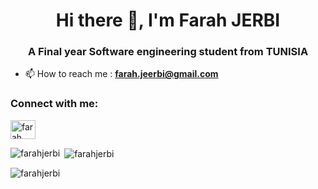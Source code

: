 <h1 align="center">Hi there 👋, I'm Farah JERBI</h1>
<h3 align="center">A Final year Software engineering student from TUNISIA</h3>

- 📫 How to reach me :  **farah.jeerbi@gmail.com**

<h3 align="left">Connect with me:</h3>
<p align="left">
<a href="https://linkedin.com/in/farahjerbi" target="blank"><img align="center" src="https://raw.githubusercontent.com/rahuldkjain/github-profile-readme-generator/master/src/images/icons/Social/linked-in-alt.svg" alt="farah jerbi" height="30" width="40" /></a>

<p><img align="left" src="https://github-readme-stats.vercel.app/api/top-langs?username=farahjerbi&show_icons=true&locale=en&layout=compact" alt="farahjerbi" /></p>

<p>&nbsp;<img align="center" src="https://github-readme-stats.vercel.app/api?username=farahjerbi&show_icons=true&locale=en" alt="farahjerbi" /></p>

<p><img align="center" src="https://github-readme-streak-stats.herokuapp.com/?user=farahjerbi&" alt="farahjerbi" /></p>

<!--
**farahjerbi/farahjerbi** is a ✨ _special_ ✨ repository because its `README.md` (this file) appears on your GitHub profile.

Here are some ideas to get you started:

- 🔭 I’m currently working on ...
- 🌱 I’m currently learning ...
- 👯 I’m looking to collaborate on ...
- 🤔 I’m looking for help with ...
- 💬 Ask me about ...
- 📫 How to reach me: ...
- 😄 Pronouns: ...
- ⚡ Fun fact: ...
-->
